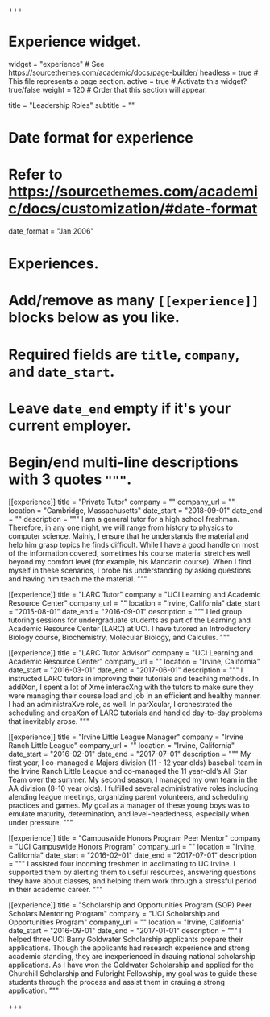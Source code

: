 +++
# Experience widget.
widget = "experience"  # See https://sourcethemes.com/academic/docs/page-builder/
headless = true  # This file represents a page section.
active = true  # Activate this widget? true/false
weight = 120  # Order that this section will appear.

title = "Leadership Roles"
subtitle = ""

# Date format for experience
#   Refer to https://sourcethemes.com/academic/docs/customization/#date-format
date_format = "Jan 2006"

# Experiences.
#   Add/remove as many `[[experience]]` blocks below as you like.
#   Required fields are `title`, `company`, and `date_start`.
#   Leave `date_end` empty if it's your current employer.
#   Begin/end multi-line descriptions with 3 quotes `"""`.

[[experience]]
  title = "Private Tutor"
  company = ""
  company_url = ""
  location = "Cambridge, Massachusetts"
  date_start = "2018-09-01"
  date_end = ""
  description = """
I am a general tutor for a high school freshman. Therefore, in any one night, we will range from history to physics to computer science. Mainly, I ensure that he understands the material and help him grasp topics he finds difficult. While I have a good handle on most of the information covered, sometimes his course material stretches well beyond my comfort level (for example, his Mandarin course). When I find myself in these scenarios, I probe his understanding by asking questions and having him teach me the material.
  """

[[experience]]
  title = "LARC Tutor"
  company = "UCI Learning and Academic Resource Center"
  company_url = ""
  location = "Irvine, California"
  date_start = "2015-08-01"
  date_end = "2016-09-01"
  description = """
I led group tutoring sessions for undergraduate students as part of the Learning and Academic Resource Center (LARC) at UCI. I have tutored an Introductory Biology course, Biochemistry, Molecular Biology, and Calculus.
  """

[[experience]]
  title = "LARC Tutor Advisor"
  company = "UCI Learning and Academic Resource Center"
  company_url = ""
  location = "Irvine, California"
  date_start = "2016-03-01"
  date_end = "2017-06-01"
  description = """
I instructed LARC tutors in improving their tutorials and teaching methods. In addiXon, I spent a lot of Xme interacXng with the tutors to make sure they were managing their course load and job in an efficient and healthy manner. I had an administraXve role, as well. In parXcular, I orchestrated the scheduling and creaXon of LARC tutorials and handled day-to-day problems that inevitably arose.
  """
  
[[experience]]
  title = "Irvine Little League Manager"
  company = "Irvine Ranch Little League"
  company_url = ""
  location = "Irvine, California"
  date_start = "2016-02-01"
  date_end = "2017-07-01"
  description = """
My first year, I co-managed a Majors division (11 - 12 year olds) baseball team in the Irvine Ranch Little League and co-managed the 11 year-old’s All Star Team over the summer. My second season, I managed my own team in the AA division (8-10 year olds). I fulfilled several administrative roles including aIending league meetings, organizing parent volunteers, and scheduling practices and games. My goal as a manager of these young boys was to emulate maturity, determination, and level-headedness, especially when under pressure.
  """

[[experience]]
  title = "Campuswide Honors Program Peer Mentor"
  company = "UCI Campuswide Honors Program"
  company_url = ""
  location = "Irvine, California"
  date_start = "2016-02-01"
  date_end = "2017-07-01"
  description = """
I assisted four incoming freshmen in acclimating to UC Irvine. I supported them by alerting them to useful resources, answering questions they have about classes, and helping them work through a stressful period in their academic career.
  """

[[experience]]
  title = "Scholarship and Opportunities Program (SOP) Peer Scholars Mentoring Program"
  company = "UCI Scholarship and Opportunities Program"
  company_url = ""
  location = "Irvine, California"
  date_start = "2016-09-01"
  date_end = "2017-01-01"
  description = """
I helped three UCI Barry Goldwater Scholarship applicants prepare their applications. Though the applicants had research experience and strong academic standing, they are inexperienced in drauing national scholarship applications. As I have won the Goldwater Scholarship and applied for the Churchill Scholarship and Fulbright Fellowship, my goal was to guide these students through the process and assist them in crauing a strong application.
  """

+++
